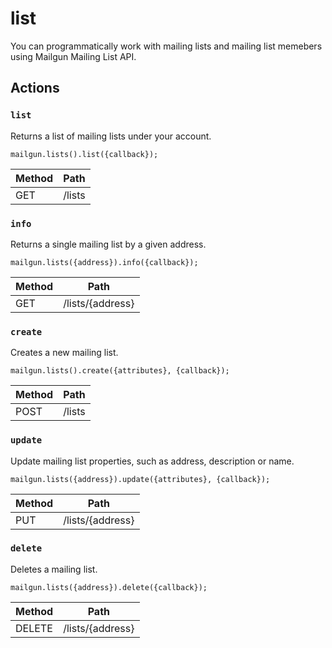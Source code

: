 # list

You can programmatically work with mailing lists and mailing list memebers using Mailgun Mailing List API.

## Actions

### `list`

Returns a list of mailing lists under your account.

`mailgun.lists().list({callback});`

Method | Path
--- | ---
GET | /lists

### `info`

Returns a single mailing list by a given address.

`mailgun.lists({address}).info({callback});`

Method | Path
--- | ---
GET | /lists/{address}

### `create`

Creates a new mailing list.

`mailgun.lists().create({attributes}, {callback});`

Method | Path
--- | ---
POST | /lists

### `update`

Update mailing list properties, such as address, description or name.

`mailgun.lists({address}).update({attributes}, {callback});`

Method | Path
--- | ---
PUT | /lists/{address}

### `delete`

Deletes a mailing list.

`mailgun.lists({address}).delete({callback});`

Method | Path
--- | ---
DELETE | /lists/{address}

